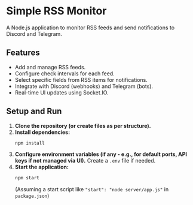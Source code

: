 # Simple RSS Monitor

A Node.js application to monitor RSS feeds and send notifications to Discord and Telegram.

## Features

- Add and manage RSS feeds.
- Configure check intervals for each feed.
- Select specific fields from RSS items for notifications.
- Integrate with Discord (webhooks) and Telegram (bots).
- Real-time UI updates using Socket.IO.


## Setup and Run

1.  **Clone the repository (or create files as per structure).**
2.  **Install dependencies:**
    ```bash
    npm install
    ```
3.  **Configure environment variables (if any - e.g., for default ports, API keys if not managed via UI).**
    Create a `.env` file if needed.
4.  **Start the application:**
    ```bash
    npm start
    ```
    (Assuming a start script like `"start": "node server/app.js"` in `package.json`)


